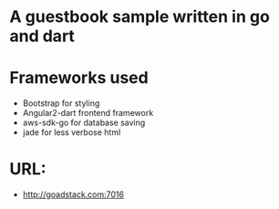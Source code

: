 # A guestbook sample written in go and dart

# Frameworks used

- Bootstrap for styling
- Angular2-dart frontend framework
- aws-sdk-go for database saving
- jade for less verbose html


# URL:
- http://goadstack.com:7016
